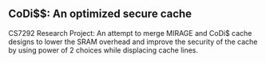 ## CoDi$$: An optimized secure cache

CS7292 Research Project: An attempt to merge MIRAGE and CoDi$ cache designs to lower the SRAM overhead and improve the security of the cache by using power of 2 choices while displacing cache lines.

